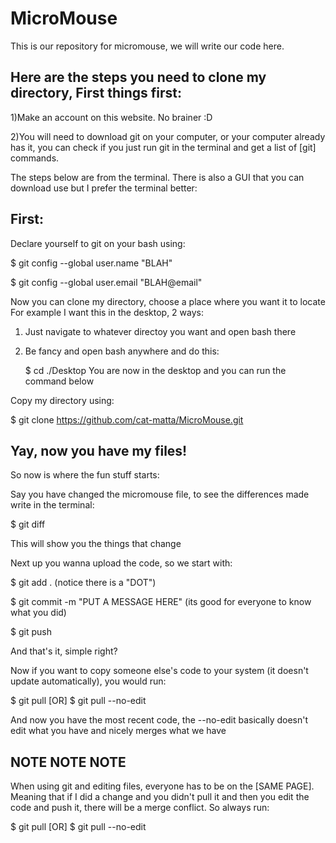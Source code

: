 # MicroMouse
This is our repository for micromouse, we will write our code here.

Here are the steps you need to clone my directory, 
First things first:
-------------------

1)Make an account on this website. No brainer :D

2)You will need to download git on your computer, or your computer already has it, you can check if you just run git in the terminal and get a list of [git] commands.


The steps below are from the terminal. There is also a GUI that you can download use but I prefer the terminal better:

First: 
------
Declare yourself to git on your bash using:

$ git config --global user.name "BLAH"

$ git config --global user.email "BLAH@email"

Now you can clone my directory, choose a place where you want it to locate
For example I want this in the desktop, 2 ways:
1. Just navigate to whatever directoy you want and open bash there
2. Be fancy and open bash anywhere and do this:

      $ cd ./Desktop
     You are now in the desktop and you can run the command below

Copy my directory using:

$ git clone https://github.com/cat-matta/MicroMouse.git

Yay, now you have my files!
--------------------------

So now is where the fun stuff starts:

Say you have changed the micromouse file, to see the differences made write in the terminal:

$ git diff

This will show you the things that change

Next up you wanna upload the code, so we start with:

$ git add .  (notice there is a "DOT")

$ git commit -m "PUT A MESSAGE HERE"    (its good for everyone to know what you did)

$ git push

And that's it, simple right?

Now if you want to copy someone else's code to your system (it doesn't update automatically), you would run:

$ git pull
[OR]
$ git pull --no-edit

And now you have the most recent code, the --no-edit basically doesn't edit what you have and nicely merges what we have


NOTE NOTE NOTE
---------------
When using git and editing files, everyone has to be on the [SAME PAGE]. Meaning that if I did a change and you didn't pull it and then you edit the code and push it, there will be a merge conflict. So always run:

$ git pull
[OR]
$ git pull --no-edit


